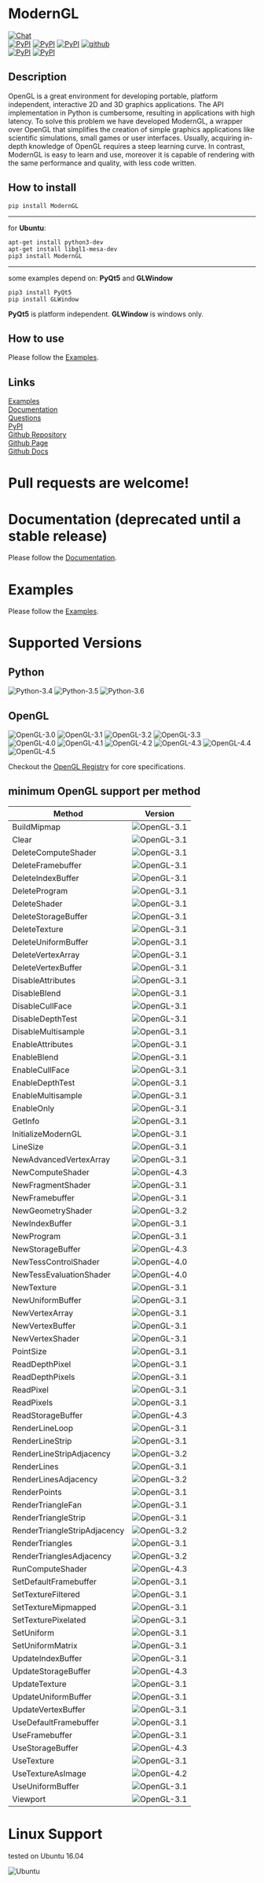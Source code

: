 # ModernGL

[![Chat](https://badges.gitter.im/cprogrammer1994/ModernGL.svg)](https://gitter.im/cprogrammer1994/ModernGL?utm_source=badge&utm_medium=badge&utm_campaign=pr-badge&utm_content=badge)<br>
[![PyPI](https://img.shields.io/pypi/l/ModernGL.svg)](https://pypi.python.org/pypi/ModernGL)
[![PyPI](https://img.shields.io/pypi/pyversions/ModernGL.svg)](https://pypi.python.org/pypi/ModernGL)
[![PyPI](https://img.shields.io/pypi/v/ModernGL.svg)](https://pypi.python.org/pypi/ModernGL)
[![github](https://img.shields.io/github/tag/cprogrammer1994/ModernGL.svg)](https://github.com/cprogrammer1994/ModernGL)<br>
[![PyPI](https://img.shields.io/pypi/status/ModernGL.svg)](https://pypi.python.org/pypi/ModernGL)
[![PyPI](https://img.shields.io/pypi/dm/ModernGL.svg)](https://pypi.python.org/pypi/ModernGL)

## Description

OpenGL is a great environment for developing portable, platform independent,
interactive 2D and 3D graphics applications. The API implementation in Python
is cumbersome, resulting in applications with high latency. To solve this
problem we have developed ModernGL, a wrapper over OpenGL that simplifies the
creation of simple graphics applications like scientific simulations, small
games or user interfaces. Usually, acquiring in-depth knowledge of OpenGL
requires a steep learning curve. In contrast, ModernGL is easy to learn and
use, moreover it is capable of rendering with the same performance and
quality, with less code written.

## How to install

```
pip install ModernGL
```

-----

for **Ubuntu**:
```
apt-get install python3-dev
apt-get install libgl1-mesa-dev
pip3 install ModernGL
```

-----

some examples depend on: **PyQt5** and **GLWindow**
```
pip3 install PyQt5
pip install GLWindow
```

**PyQt5** is platform independent. **GLWindow** is windows only.

## How to use

Please follow the [Examples](https://github.com/cprogrammer1994/ModernGL/tree/master/Examples).

## Links

[Examples](https://github.com/cprogrammer1994/ModernGL/tree/master/Examples)<br>
[Documentation](https://pythonhosted.org/ModernGL/)<br>
[Questions](https://gitter.im/cprogrammer1994/ModernGL)<br>
[PyPI](https://pypi.python.org/pypi/ModernGL/)<br>
[Github Repository](https://github.com/cprogrammer1994/ModernGL/)<br>
[Github Page](http://cprogrammer1994.github.io/ModernGL/)<br>
[Github Docs](https://github.com/cprogrammer1994/ModernGL/wiki)<br>

# Pull requests are welcome!

# Documentation (deprecated until a stable release)

Please follow the [Documentation](https://pythonhosted.org/ModernGL/).

# Examples

Please follow the [Examples](https://github.com/cprogrammer1994/ModernGL/tree/master/Examples).

# Supported Versions

## Python

![Python-3.4](https://raw.githubusercontent.com/cprogrammer1994/ModernGL/master/Development/Images/Badges/Python-34.png)
![Python-3.5](https://raw.githubusercontent.com/cprogrammer1994/ModernGL/master/Development/Images/Badges/Python-35.png)
![Python-3.6](https://raw.githubusercontent.com/cprogrammer1994/ModernGL/master/Development/Images/Badges/Python-36.png)

## OpenGL

![OpenGL-3.0](https://raw.githubusercontent.com/cprogrammer1994/ModernGL/master/Development/Images/Badges/OpenGL-30.png)
![OpenGL-3.1](https://raw.githubusercontent.com/cprogrammer1994/ModernGL/master/Development/Images/Badges/OpenGL-31.png)
![OpenGL-3.2](https://raw.githubusercontent.com/cprogrammer1994/ModernGL/master/Development/Images/Badges/OpenGL-32.png)
![OpenGL-3.3](https://raw.githubusercontent.com/cprogrammer1994/ModernGL/master/Development/Images/Badges/OpenGL-33.png)<br>
![OpenGL-4.0](https://raw.githubusercontent.com/cprogrammer1994/ModernGL/master/Development/Images/Badges/OpenGL-40.png)
![OpenGL-4.1](https://raw.githubusercontent.com/cprogrammer1994/ModernGL/master/Development/Images/Badges/OpenGL-41.png)
![OpenGL-4.2](https://raw.githubusercontent.com/cprogrammer1994/ModernGL/master/Development/Images/Badges/OpenGL-42.png)
![OpenGL-4.3](https://raw.githubusercontent.com/cprogrammer1994/ModernGL/master/Development/Images/Badges/OpenGL-43.png)
![OpenGL-4.4](https://raw.githubusercontent.com/cprogrammer1994/ModernGL/master/Development/Images/Badges/OpenGL-44.png)
![OpenGL-4.5](https://raw.githubusercontent.com/cprogrammer1994/ModernGL/master/Development/Images/Badges/OpenGL-45.png)

Checkout the [OpenGL Registry](https://www.opengl.org/registry/) for core specifications.

## minimum OpenGL support per method

Method | Version
--- | ---
BuildMipmap | ![OpenGL-3.1](https://raw.githubusercontent.com/cprogrammer1994/ModernGL/master/Development/Images/Badges/OpenGL-31.png)
Clear | ![OpenGL-3.1](https://raw.githubusercontent.com/cprogrammer1994/ModernGL/master/Development/Images/Badges/OpenGL-31.png)
DeleteComputeShader | ![OpenGL-3.1](https://raw.githubusercontent.com/cprogrammer1994/ModernGL/master/Development/Images/Badges/OpenGL-31.png)
DeleteFramebuffer | ![OpenGL-3.1](https://raw.githubusercontent.com/cprogrammer1994/ModernGL/master/Development/Images/Badges/OpenGL-31.png)
DeleteIndexBuffer | ![OpenGL-3.1](https://raw.githubusercontent.com/cprogrammer1994/ModernGL/master/Development/Images/Badges/OpenGL-31.png)
DeleteProgram | ![OpenGL-3.1](https://raw.githubusercontent.com/cprogrammer1994/ModernGL/master/Development/Images/Badges/OpenGL-31.png)
DeleteShader | ![OpenGL-3.1](https://raw.githubusercontent.com/cprogrammer1994/ModernGL/master/Development/Images/Badges/OpenGL-31.png)
DeleteStorageBuffer | ![OpenGL-3.1](https://raw.githubusercontent.com/cprogrammer1994/ModernGL/master/Development/Images/Badges/OpenGL-31.png)
DeleteTexture | ![OpenGL-3.1](https://raw.githubusercontent.com/cprogrammer1994/ModernGL/master/Development/Images/Badges/OpenGL-31.png)
DeleteUniformBuffer | ![OpenGL-3.1](https://raw.githubusercontent.com/cprogrammer1994/ModernGL/master/Development/Images/Badges/OpenGL-31.png)
DeleteVertexArray | ![OpenGL-3.1](https://raw.githubusercontent.com/cprogrammer1994/ModernGL/master/Development/Images/Badges/OpenGL-31.png)
DeleteVertexBuffer | ![OpenGL-3.1](https://raw.githubusercontent.com/cprogrammer1994/ModernGL/master/Development/Images/Badges/OpenGL-31.png)
DisableAttributes | ![OpenGL-3.1](https://raw.githubusercontent.com/cprogrammer1994/ModernGL/master/Development/Images/Badges/OpenGL-31.png)
DisableBlend | ![OpenGL-3.1](https://raw.githubusercontent.com/cprogrammer1994/ModernGL/master/Development/Images/Badges/OpenGL-31.png)
DisableCullFace | ![OpenGL-3.1](https://raw.githubusercontent.com/cprogrammer1994/ModernGL/master/Development/Images/Badges/OpenGL-31.png)
DisableDepthTest | ![OpenGL-3.1](https://raw.githubusercontent.com/cprogrammer1994/ModernGL/master/Development/Images/Badges/OpenGL-31.png)
DisableMultisample | ![OpenGL-3.1](https://raw.githubusercontent.com/cprogrammer1994/ModernGL/master/Development/Images/Badges/OpenGL-31.png)
EnableAttributes | ![OpenGL-3.1](https://raw.githubusercontent.com/cprogrammer1994/ModernGL/master/Development/Images/Badges/OpenGL-31.png)
EnableBlend | ![OpenGL-3.1](https://raw.githubusercontent.com/cprogrammer1994/ModernGL/master/Development/Images/Badges/OpenGL-31.png)
EnableCullFace | ![OpenGL-3.1](https://raw.githubusercontent.com/cprogrammer1994/ModernGL/master/Development/Images/Badges/OpenGL-31.png)
EnableDepthTest | ![OpenGL-3.1](https://raw.githubusercontent.com/cprogrammer1994/ModernGL/master/Development/Images/Badges/OpenGL-31.png)
EnableMultisample | ![OpenGL-3.1](https://raw.githubusercontent.com/cprogrammer1994/ModernGL/master/Development/Images/Badges/OpenGL-31.png)
EnableOnly | ![OpenGL-3.1](https://raw.githubusercontent.com/cprogrammer1994/ModernGL/master/Development/Images/Badges/OpenGL-31.png)
GetInfo | ![OpenGL-3.1](https://raw.githubusercontent.com/cprogrammer1994/ModernGL/master/Development/Images/Badges/OpenGL-31.png)
InitializeModernGL | ![OpenGL-3.1](https://raw.githubusercontent.com/cprogrammer1994/ModernGL/master/Development/Images/Badges/OpenGL-31.png)
LineSize | ![OpenGL-3.1](https://raw.githubusercontent.com/cprogrammer1994/ModernGL/master/Development/Images/Badges/OpenGL-31.png)
NewAdvancedVertexArray | ![OpenGL-3.1](https://raw.githubusercontent.com/cprogrammer1994/ModernGL/master/Development/Images/Badges/OpenGL-31.png)
NewComputeShader | ![OpenGL-4.3](https://raw.githubusercontent.com/cprogrammer1994/ModernGL/master/Development/Images/Badges/OpenGL-43.png)
NewFragmentShader | ![OpenGL-3.1](https://raw.githubusercontent.com/cprogrammer1994/ModernGL/master/Development/Images/Badges/OpenGL-31.png)
NewFramebuffer | ![OpenGL-3.1](https://raw.githubusercontent.com/cprogrammer1994/ModernGL/master/Development/Images/Badges/OpenGL-31.png)
NewGeometryShader | ![OpenGL-3.2](https://raw.githubusercontent.com/cprogrammer1994/ModernGL/master/Development/Images/Badges/OpenGL-32.png)
NewIndexBuffer | ![OpenGL-3.1](https://raw.githubusercontent.com/cprogrammer1994/ModernGL/master/Development/Images/Badges/OpenGL-31.png)
NewProgram | ![OpenGL-3.1](https://raw.githubusercontent.com/cprogrammer1994/ModernGL/master/Development/Images/Badges/OpenGL-31.png)
NewStorageBuffer | ![OpenGL-4.3](https://raw.githubusercontent.com/cprogrammer1994/ModernGL/master/Development/Images/Badges/OpenGL-43.png)
NewTessControlShader | ![OpenGL-4.0](https://raw.githubusercontent.com/cprogrammer1994/ModernGL/master/Development/Images/Badges/OpenGL-40.png)
NewTessEvaluationShader | ![OpenGL-4.0](https://raw.githubusercontent.com/cprogrammer1994/ModernGL/master/Development/Images/Badges/OpenGL-40.png)
NewTexture | ![OpenGL-3.1](https://raw.githubusercontent.com/cprogrammer1994/ModernGL/master/Development/Images/Badges/OpenGL-31.png)
NewUniformBuffer | ![OpenGL-3.1](https://raw.githubusercontent.com/cprogrammer1994/ModernGL/master/Development/Images/Badges/OpenGL-31.png)
NewVertexArray | ![OpenGL-3.1](https://raw.githubusercontent.com/cprogrammer1994/ModernGL/master/Development/Images/Badges/OpenGL-31.png)
NewVertexBuffer | ![OpenGL-3.1](https://raw.githubusercontent.com/cprogrammer1994/ModernGL/master/Development/Images/Badges/OpenGL-31.png)
NewVertexShader | ![OpenGL-3.1](https://raw.githubusercontent.com/cprogrammer1994/ModernGL/master/Development/Images/Badges/OpenGL-31.png)
PointSize | ![OpenGL-3.1](https://raw.githubusercontent.com/cprogrammer1994/ModernGL/master/Development/Images/Badges/OpenGL-31.png)
ReadDepthPixel | ![OpenGL-3.1](https://raw.githubusercontent.com/cprogrammer1994/ModernGL/master/Development/Images/Badges/OpenGL-31.png)
ReadDepthPixels | ![OpenGL-3.1](https://raw.githubusercontent.com/cprogrammer1994/ModernGL/master/Development/Images/Badges/OpenGL-31.png)
ReadPixel | ![OpenGL-3.1](https://raw.githubusercontent.com/cprogrammer1994/ModernGL/master/Development/Images/Badges/OpenGL-31.png)
ReadPixels | ![OpenGL-3.1](https://raw.githubusercontent.com/cprogrammer1994/ModernGL/master/Development/Images/Badges/OpenGL-31.png)
ReadStorageBuffer | ![OpenGL-4.3](https://raw.githubusercontent.com/cprogrammer1994/ModernGL/master/Development/Images/Badges/OpenGL-43.png)
RenderLineLoop | ![OpenGL-3.1](https://raw.githubusercontent.com/cprogrammer1994/ModernGL/master/Development/Images/Badges/OpenGL-31.png)
RenderLineStrip | ![OpenGL-3.1](https://raw.githubusercontent.com/cprogrammer1994/ModernGL/master/Development/Images/Badges/OpenGL-31.png)
RenderLineStripAdjacency | ![OpenGL-3.2](https://raw.githubusercontent.com/cprogrammer1994/ModernGL/master/Development/Images/Badges/OpenGL-32.png)
RenderLines | ![OpenGL-3.1](https://raw.githubusercontent.com/cprogrammer1994/ModernGL/master/Development/Images/Badges/OpenGL-31.png)
RenderLinesAdjacency | ![OpenGL-3.2](https://raw.githubusercontent.com/cprogrammer1994/ModernGL/master/Development/Images/Badges/OpenGL-32.png)
RenderPoints | ![OpenGL-3.1](https://raw.githubusercontent.com/cprogrammer1994/ModernGL/master/Development/Images/Badges/OpenGL-31.png)
RenderTriangleFan | ![OpenGL-3.1](https://raw.githubusercontent.com/cprogrammer1994/ModernGL/master/Development/Images/Badges/OpenGL-31.png)
RenderTriangleStrip | ![OpenGL-3.1](https://raw.githubusercontent.com/cprogrammer1994/ModernGL/master/Development/Images/Badges/OpenGL-31.png)
RenderTriangleStripAdjacency | ![OpenGL-3.2](https://raw.githubusercontent.com/cprogrammer1994/ModernGL/master/Development/Images/Badges/OpenGL-32.png)
RenderTriangles | ![OpenGL-3.1](https://raw.githubusercontent.com/cprogrammer1994/ModernGL/master/Development/Images/Badges/OpenGL-31.png)
RenderTrianglesAdjacency | ![OpenGL-3.2](https://raw.githubusercontent.com/cprogrammer1994/ModernGL/master/Development/Images/Badges/OpenGL-32.png)
RunComputeShader | ![OpenGL-4.3](https://raw.githubusercontent.com/cprogrammer1994/ModernGL/master/Development/Images/Badges/OpenGL-43.png)
SetDefaultFramebuffer | ![OpenGL-3.1](https://raw.githubusercontent.com/cprogrammer1994/ModernGL/master/Development/Images/Badges/OpenGL-31.png)
SetTextureFiltered | ![OpenGL-3.1](https://raw.githubusercontent.com/cprogrammer1994/ModernGL/master/Development/Images/Badges/OpenGL-31.png)
SetTextureMipmapped | ![OpenGL-3.1](https://raw.githubusercontent.com/cprogrammer1994/ModernGL/master/Development/Images/Badges/OpenGL-31.png)
SetTexturePixelated | ![OpenGL-3.1](https://raw.githubusercontent.com/cprogrammer1994/ModernGL/master/Development/Images/Badges/OpenGL-31.png)
SetUniform | ![OpenGL-3.1](https://raw.githubusercontent.com/cprogrammer1994/ModernGL/master/Development/Images/Badges/OpenGL-31.png)
SetUniformMatrix | ![OpenGL-3.1](https://raw.githubusercontent.com/cprogrammer1994/ModernGL/master/Development/Images/Badges/OpenGL-31.png)
UpdateIndexBuffer | ![OpenGL-3.1](https://raw.githubusercontent.com/cprogrammer1994/ModernGL/master/Development/Images/Badges/OpenGL-31.png)
UpdateStorageBuffer | ![OpenGL-4.3](https://raw.githubusercontent.com/cprogrammer1994/ModernGL/master/Development/Images/Badges/OpenGL-43.png)
UpdateTexture | ![OpenGL-3.1](https://raw.githubusercontent.com/cprogrammer1994/ModernGL/master/Development/Images/Badges/OpenGL-31.png)
UpdateUniformBuffer | ![OpenGL-3.1](https://raw.githubusercontent.com/cprogrammer1994/ModernGL/master/Development/Images/Badges/OpenGL-31.png)
UpdateVertexBuffer | ![OpenGL-3.1](https://raw.githubusercontent.com/cprogrammer1994/ModernGL/master/Development/Images/Badges/OpenGL-31.png)
UseDefaultFramebuffer | ![OpenGL-3.1](https://raw.githubusercontent.com/cprogrammer1994/ModernGL/master/Development/Images/Badges/OpenGL-31.png)
UseFramebuffer | ![OpenGL-3.1](https://raw.githubusercontent.com/cprogrammer1994/ModernGL/master/Development/Images/Badges/OpenGL-31.png)
UseStorageBuffer | ![OpenGL-4.3](https://raw.githubusercontent.com/cprogrammer1994/ModernGL/master/Development/Images/Badges/OpenGL-43.png)
UseTexture | ![OpenGL-3.1](https://raw.githubusercontent.com/cprogrammer1994/ModernGL/master/Development/Images/Badges/OpenGL-31.png)
UseTextureAsImage | ![OpenGL-4.2](https://raw.githubusercontent.com/cprogrammer1994/ModernGL/master/Development/Images/Badges/OpenGL-42.png)
UseUniformBuffer | ![OpenGL-3.1](https://raw.githubusercontent.com/cprogrammer1994/ModernGL/master/Development/Images/Badges/OpenGL-31.png)
Viewport | ![OpenGL-3.1](https://raw.githubusercontent.com/cprogrammer1994/ModernGL/master/Development/Images/Badges/OpenGL-31.png)

# Linux Support

tested on Ubuntu 16.04

![Ubuntu](https://raw.githubusercontent.com/cprogrammer1994/ModernGL/master/Development/Images/Ubuntu.png)

